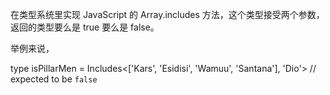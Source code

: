 在类型系统里实现 JavaScript 的 Array.includes 方法，这个类型接受两个参数，返回的类型要么是 true 要么是 false。

举例来说，

type isPillarMen = Includes<['Kars', 'Esidisi', 'Wamuu', 'Santana'], 'Dio'> // expected to be `false`